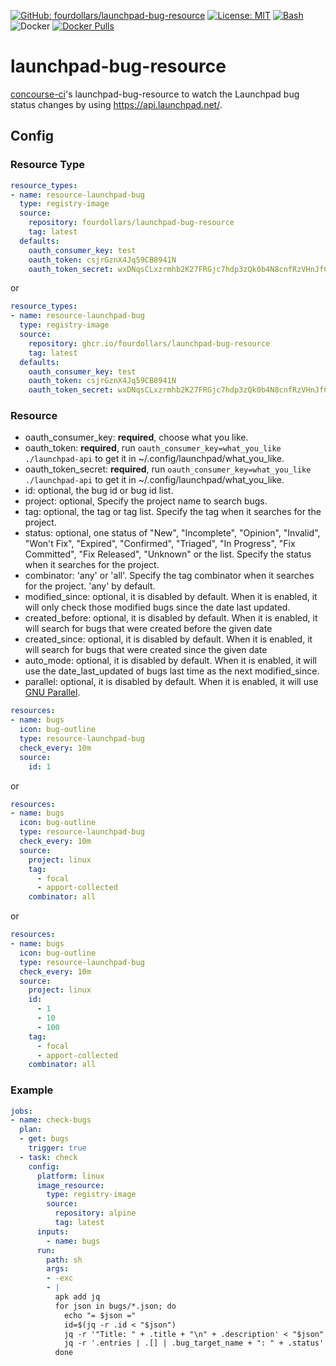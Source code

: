  [![GitHub: fourdollars/launchpad-bug-resource](https://img.shields.io/badge/GitHub-fourdollars%2Flaunchpad%E2%80%90bug%E2%80%90resource-darkgreen.svg)](https://github.com/fourdollars/launchpad-bug-resource/) [![License: MIT](https://img.shields.io/badge/License-MIT-blue.svg)](https://opensource.org/licenses/MIT) [![Bash](https://img.shields.io/badge/Language-Bash-red.svg)](https://www.gnu.org/software/bash/) ![Docker](https://github.com/fourdollars/launchpad-bug-resource/workflows/Docker/badge.svg) [![Docker Pulls](https://img.shields.io/docker/pulls/fourdollars/launchpad-bug-resource.svg)](https://hub.docker.com/r/fourdollars/launchpad-bug-resource/)
# launchpad-bug-resource
[concourse-ci](https://concourse-ci.org/)'s launchpad-bug-resource to watch the Launchpad bug status changes by using https://api.launchpad.net/.

## Config 

### Resource Type

```yaml
resource_types:
- name: resource-launchpad-bug
  type: registry-image
  source:
    repository: fourdollars/launchpad-bug-resource
    tag: latest
  defaults:
    oauth_consumer_key: test
    oauth_token: csjrGznX4Jq59CB8941N
    oauth_token_secret: wxDNqsCLxzrmhb2K27FRGjc7hdp3zQk0b4N8cnfRzVHnJfCFlHgkGHxDk5qMPTSdQFSsllS4dwGBD18Q
```

or

```yaml
resource_types:
- name: resource-launchpad-bug
  type: registry-image
  source:
    repository: ghcr.io/fourdollars/launchpad-bug-resource
    tag: latest
  defaults:
    oauth_consumer_key: test
    oauth_token: csjrGznX4Jq59CB8941N
    oauth_token_secret: wxDNqsCLxzrmhb2K27FRGjc7hdp3zQk0b4N8cnfRzVHnJfCFlHgkGHxDk5qMPTSdQFSsllS4dwGBD18Q
```

### Resource

* oauth_consumer_key: **required**, choose what you like.
* oauth_token: **required**, run `oauth_consumer_key=what_you_like ./launchpad-api` to get it in ~/.config/launchpad/what_you_like.
* oauth_token_secret: **required**, run `oauth_consumer_key=what_you_like ./launchpad-api` to get it in ~/.config/launchpad/what_you_like.
* id: optional, the bug id or bug id list.
* project: optional, Specify the project name to search bugs.
* tag: optional, the tag or tag list. Specify the tag when it searches for the project.
* status: optional, one status of "New", "Incomplete", "Opinion", "Invalid", "Won't Fix", "Expired", "Confirmed", "Triaged", "In Progress", "Fix Committed", "Fix Released", "Unknown" or the list. Specify the status when it searches for the project.
* combinator: 'any' or 'all'. Specify the tag combinator when it searches for the project. 'any' by default.
* modified_since: optional, it is disabled by default. When it is enabled, it will only check those modified bugs since the date last updated.
* created_before: optional, it is disabled by default. When it is enabled, it will search for bugs that were created before the given date
* created_since: optional, it is disabled by default. When it is enabled, it will search for bugs that were created since the given date
* auto_mode: optional, it is disabled by default. When it is enabled, it will use the date_last_updated of bugs last time as the next modified_since.
* parallel: optional, it is disabled by default. When it is enabled, it will use [GNU Parallel](https://www.gnu.org/software/parallel/).

```yaml
resources:
- name: bugs
  icon: bug-outline
  type: resource-launchpad-bug
  check_every: 10m
  source:
    id: 1
```
or
```yaml
resources:
- name: bugs
  icon: bug-outline
  type: resource-launchpad-bug
  check_every: 10m
  source:
    project: linux
    tag:
      - focal
      - apport-collected
    combinator: all
```
or
```yaml
resources:
- name: bugs
  icon: bug-outline
  type: resource-launchpad-bug
  check_every: 10m
  source:
    project: linux
    id:
      - 1
      - 10
      - 100
    tag:
      - focal
      - apport-collected
    combinator: all
```

### Example

```yaml
jobs:
- name: check-bugs
  plan:
  - get: bugs
    trigger: true
  - task: check
    config:
      platform: linux
      image_resource:
        type: registry-image
        source:
          repository: alpine
          tag: latest
      inputs:
        - name: bugs
      run:
        path: sh
        args:
        - -exc
        - |
          apk add jq
          for json in bugs/*.json; do
            echo "= $json ="
            id=$(jq -r .id < "$json")
            jq -r '"Title: " + .title + "\n" + .description' < "$json"
            jq -r '.entries | .[] | .bug_target_name + ": " + .status' < bugs/tasks/"$id".json
          done
```
